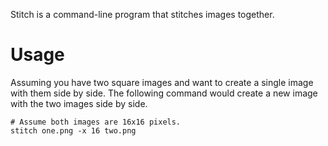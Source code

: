 Stitch is a command-line program that stitches images together.

# Usage

Assuming you have two square images and want to create a single image with them side by side.
The following command would create a new image with the two images side by side.

    # Assume both images are 16x16 pixels.
    stitch one.png -x 16 two.png
